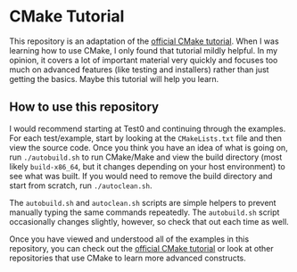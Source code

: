 # CMake Tutorial

This repository is an adaptation of the [official CMake
tutorial](https://cmake.org/cmake-tutorial/). When I was learning how to use
CMake, I only found that tutorial mildly helpful. In my opinion, it covers a
lot of important material very quickly and focuses too much on advanced
features (like testing and installers) rather than just getting the basics.
Maybe this tutorial will help you learn.

## How to use this repository

I would recommend starting at Test0 and continuing through the examples. For
each test/example, start by looking at the `CMakeLists.txt` file and then view
the source code. Once you think you have an idea of what is going on, run
`./autobuild.sh` to run CMake/Make and view the build directory (most likely
`build-x86_64`, but it changes depending on your host environment) to see what
was built. If you would need to remove the build directory and start from
scratch, run `./autoclean.sh`.


The `autobuild.sh` and `autoclean.sh` scripts are simple helpers
to prevent manually typing the same commands repeatedly. The `autobuild.sh`
script occasionally changes slightly, however, so check that out each time as
well.


Once you have viewed and understood all of the examples in this repository, you
can check out the [official CMake tutorial](https://cmake.org/cmake-tutorial/)
or look at other repositories that use CMake to learn more advanced constructs.
